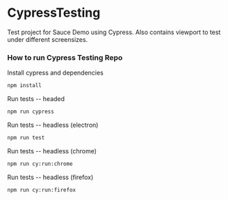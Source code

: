 # CypressTesting

Test project for Sauce Demo using Cypress. Also contains viewport to test under different screensizes. 

### How to run Cypress Testing Repo

Install cypress and dependencies

```bash
npm install
```

Run tests -- headed

```bash
npm run cypress
```

Run tests -- headless (electron)
```bash
npm run test
```

Run tests -- headless (chrome)
```bash
npm run cy:run:chrome
```

Run tests -- headless (firefox)
```bash
npm run cy:run:firefox
```
